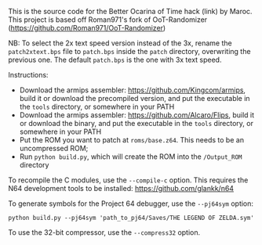 This is the source code for the Better Ocarina of Time hack (link) by Maroc. This project is based off Roman971's fork of OoT-Randomizer (https://github.com/Roman971/OoT-Randomizer)

NB: To select the 2x text speed version instead of the 3x, rename the `patch2xtext.bps` file to `patch.bps` inside the `patch` directory, overwriting the previous one. The default `patch.bps` is the one with 3x text speed.

Instructions:

- Download the armips assembler: <https://github.com/Kingcom/armips>, build it or download the precompiled version, and put the executable in the `tools` directory, or somewhere in your PATH
- Download the armips assembler: <https://github.com/Alcaro/Flips>, build it or download the binary, and put the executable in the `tools` directory, or somewhere in your PATH
- Put the ROM you want to patch at `roms/base.z64`. This needs to be an uncompressed ROM;
- Run `python build.py`, which will create the ROM into the `/Output_ROM` directory

To recompile the C modules, use the `--compile-c` option. This requires the N64 development tools to be installed: <https://github.com/glankk/n64>

To generate symbols for the Project 64 debugger, use the `--pj64sym` option:

    python build.py --pj64sym 'path_to_pj64/Saves/THE LEGEND OF ZELDA.sym'
	
To use the 32-bit compressor, use the `--compress32` option.
